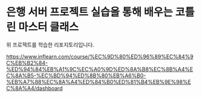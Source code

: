 # 은행 서버 프로젝트 실습을 통해 배우는 코틀린 마스터 클래스

위 프로젝트를 학습한 리포지토리입니다.

https://www.inflearn.com/course/%EC%9D%80%ED%96%89%EC%84%9C%EB%B2%84-%ED%94%84%EB%A1%9C%EC%A0%9D%ED%8A%B8%EC%8B%A4%EC%8A%B5-%EC%BD%94%ED%8B%80%EB%A6%B0-%EB%A7%88%EC%8A%A4%ED%84%B0%ED%81%B4%EB%9E%98%EC%8A%A4/dashboard